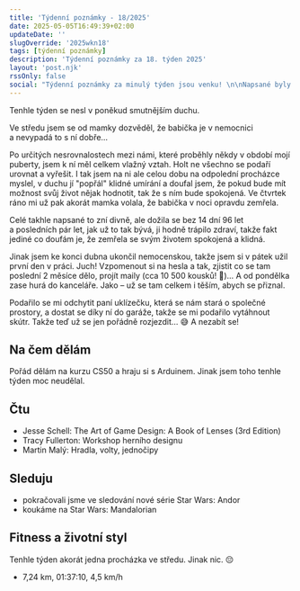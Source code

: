 ```yaml
---
title: 'Týdenní poznámky - 18/2025'
date: 2025-05-05T16:49:39+02:00
updateDate: ''
slugOverride: '2025wkn18'
tags: [týdenní poznámky]
description: 'Týdenní poznámky za 18. týden 2025'
layout: 'post.njk'
rssOnly: false
social: "Týdenní poznámky za minulý týden jsou venku! \n\nNapsané byly už včera, ale pak jsem se zasekl u něčeho jiného, a v 10 večer mi přišlo zbytečné je pouštět ven. Takže teď."
---
```

Tenhle týden se nesl v poněkud smutnějším duchu.

Ve středu jsem se od mamky dozvěděl, že babička je v nemocnici a nevypadá to s ní dobře…

Po určitých nesrovnalostech mezi námi, které proběhly někdy v období mojí puberty, jsem k ní měl celkem vlažný vztah. Holt ne všechno se podaří urovnat a vyřešit. I tak jsem na ni ale celou dobu na odpolední procházce myslel, v duchu jí "popřál" klidné umírání a doufal jsem, že pokud bude mít možnost svůj život nějak hodnotit, tak že s ním bude spokojená. Ve čtvrtek ráno mi už pak akorát mamka volala, že babička v noci opravdu zemřela. 

Celé takhle napsané to zní divně, ale dožila se bez 14 dní 96 let a posledních pár let, jak už to tak bývá, ji hodně trápilo zdraví, takže fakt jediné co doufám je, že zemřela se svým životem spokojená a klidná.

Jinak jsem ke konci dubna ukončil nemocenskou, takže jsem si v pátek užil první den v práci. Juch! Vzpomenout si na hesla a tak, zjistit co se tam poslední 2 měsíce dělo, projít maily (cca 10 500 kousků! 🤯)… A od pondělka zase hurá do kanceláře. Jako – už se tam celkem i těším, abych se přiznal.

Podařilo se mi odchytit paní uklízečku, která se nám stará o společné prostory, a dostat se díky ní do garáže, takže se mi podařilo vytáhnout skútr. Takže teď už se jen pořádně rozjezdit… 😅 A nezabít se!

## Na čem dělám
Pořád dělám na kurzu CS50 a hraju si s Arduinem. Jinak jsem toho tenhle týden moc neudělal. 

## Čtu
- Jesse Schell: The Art of Game Design: A Book of Lenses (3rd Edition)
- Tracy Fullerton: Workshop herního designu
- Martin Malý: Hradla, volty, jednočipy

## Sleduju
- pokračovali jsme ve sledování nové série Star Wars: Andor
- koukáme na Star Wars: Mandalorian

## Fitness a životní styl
Tenhle týden akorát jedna procházka ve středu. Jinak nic. 😔

- 7,24 km, 01:37:10, 4,5 km/h
